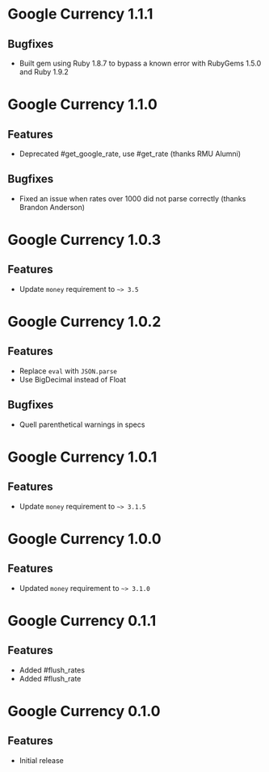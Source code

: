 Google Currency 1.1.1
=====================

Bugfixes
--------
 - Built gem using Ruby 1.8.7 to bypass a known error with RubyGems 1.5.0 and
   Ruby 1.9.2

Google Currency 1.1.0
=====================

Features
--------
 - Deprecated #get_google_rate, use #get_rate (thanks RMU Alumni)

Bugfixes
---------
 - Fixed an issue when rates over 1000 did not parse correctly (thanks Brandon
   Anderson)

Google Currency 1.0.3
=====================

Features
--------
 - Update `money` requirement to `~> 3.5`

Google Currency 1.0.2
=====================

Features
--------
 - Replace `eval` with `JSON.parse`
 - Use BigDecimal instead of Float

Bugfixes
--------
 - Quell parenthetical warnings in specs

Google Currency 1.0.1
=====================

Features
--------
 - Update `money` requirement to `~> 3.1.5`

Google Currency 1.0.0
=====================

Features
--------
 - Updated `money` requirement to `~> 3.1.0`

Google Currency 0.1.1
=====================

Features
--------
 - Added #flush_rates
 - Added #flush_rate

Google Currency 0.1.0
=====================

Features
--------
 - Initial release
